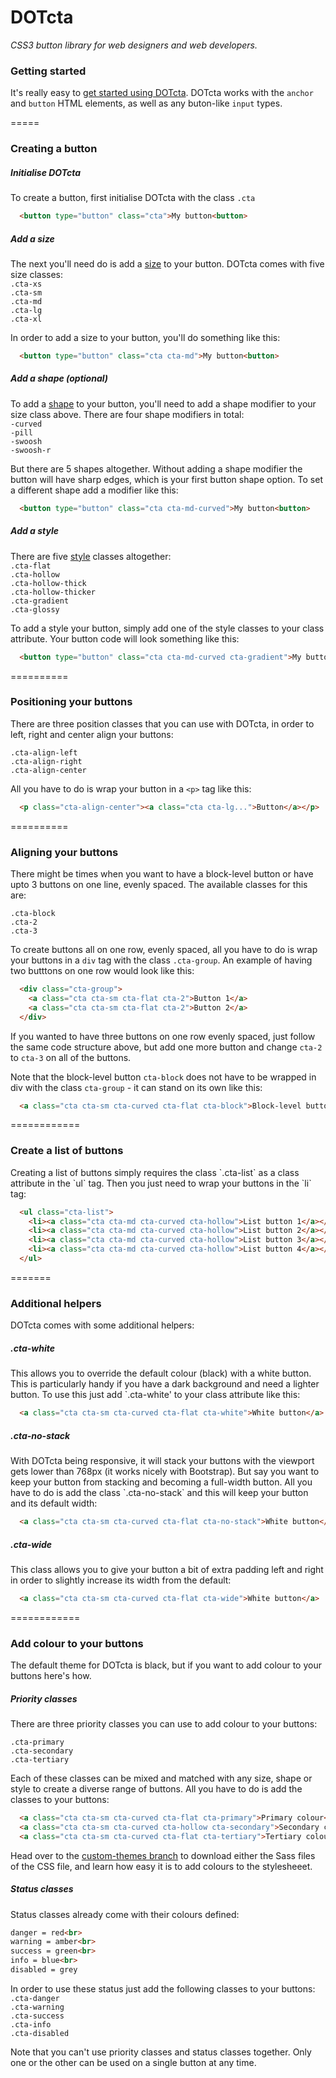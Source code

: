 DOTcta
======
<em>CSS3 button library for web designers and web developers.</em>

<h3>Getting started</h3>

It's really easy to <a href="http://youtu.be/Whf2oLg5h3E" target="_blank">get started using DOTcta</a>. DOTcta works with the <code>anchor</code> and <code>button</code> HTML elements, as well as any buton-like <code>input</code> types.

=====

<h3>Creating a button</h3>

<h5>Initialise DOTcta</h5>
To create a button, first initialise DOTcta with the class <code>.cta</code>

```html
  <button type="button" class="cta">My button<button>
```

<h5>Add a size</h5>
The next you'll need do is add a <a href="http://libs.doodleboxmedia.co.uk/dot/cta/cta-sizes/" target="_blank">size</a> to your button. DOTcta comes with five size classes:<br>
<code>.cta-xs</code><br>
<code>.cta-sm</code><br>
<code>.cta-md</code><br>
<code>.cta-lg</code><br>
<code>.cta-xl</code><br>

In order to add a size to your button, you'll do something like this:

```html
  <button type="button" class="cta cta-md">My button<button>
```

<h5>Add a shape <em>(optional)</em></h5>
To add a <a href="http://libs.doodleboxmedia.co.uk/dot/cta/cta-shapes/" target="_blank">shape</a> to your button, you'll need to add a shape modifier to your size class above. There are four shape modifiers in total:<br>
<code>-curved</code><br>
<code>-pill</code><br>
<code>-swoosh</code><br>
<code>-swoosh-r</code><br>

But there are 5 shapes altogether. Without adding a shape modifier the button will have sharp edges, which is your first button shape option. To set a different shape add a modifier like this:

```html
  <button type="button" class="cta cta-md-curved">My button<button>
```

<h5>Add a style</h5>
There are five <a href="http://libs.doodleboxmedia.co.uk/dot/cta/cta-styles/" target="_blank">style</a> classes altogether:<br>
<code>.cta-flat</code><br>
<code>.cta-hollow</code><br>
<code>.cta-hollow-thick</code><br>
<code>.cta-hollow-thicker</code><br>
<code>.cta-gradient</code><br>
<code>.cta-glossy</code><br>

To add a style your button, simply add one of the style classes to your class attribute. Your button code will look something like this:

```html
  <button type="button" class="cta cta-md-curved cta-gradient">My button<button>
```

==========

<h3>Positioning your buttons</h3>
There are three position classes that you can use with DOTcta, in order to left, right and center align your buttons:<br>

<code>.cta-align-left</code><br>
<code>.cta-align-right</code><br>
<code>.cta-align-center</code>

All you have to do is wrap your button in a `<p>` tag like this:

```html
  <p class="cta-align-center"><a class="cta cta-lg...">Button</a></p>
```

==========

<h3>Aligning your buttons</h3>
There might be times when you want to have a block-level button or have upto 3 buttons on one line, evenly spaced. The available classes for this are:<br>

<code>.cta-block</code><br>
<code>.cta-2</code><br>
<code>.cta-3</code>

To create buttons all on one row, evenly spaced, all you have to do is wrap your buttons in a `div` tag with the class `.cta-group`. An example of having two butttons on one row would look like this:<br>

```html
  <div class="cta-group">
    <a class="cta cta-sm cta-flat cta-2">Button 1</a>
    <a class="cta cta-sm cta-flat cta-2">Button 2</a>
  </div>
```

If you wanted to have three buttons on one row evenly spaced, just follow the same code structure above, but add one more button and change `cta-2` to `cta-3` on all of the buttons.

Note that the block-level button `cta-block` does not have to be wrapped in div with the class `cta-group` - it can stand on its own like this:<br>

```html
  <a class="cta cta-sm cta-curved cta-flat cta-block">Block-level button</a>
```

============

<h3>Create a list of buttons</h3>
Creating a list of buttons simply requires the class `.cta-list` as a class attribute in the `ul` tag. Then you just need to wrap your buttons in the `li` tag:<br>

```html
  <ul class="cta-list">
    <li><a class="cta cta-md cta-curved cta-hollow">List button 1</a></li>
    <li><a class="cta cta-md cta-curved cta-hollow">List button 2</a></li>
    <li><a class="cta cta-md cta-curved cta-hollow">List button 3</a></li>
    <li><a class="cta cta-md cta-curved cta-hollow">List button 4</a></li>
  </ul>
```

=======

<h3>Additional helpers</h3>

DOTcta comes with some additional helpers:<br>

<h5>.cta-white</h5>
This allows you to override the default colour (black) with a white button. This is particularly handy if you have a dark background and need a lighter button. To use this just add `.cta-white' to your class attribute like this:<br>

```html
  <a class="cta cta-sm cta-curved cta-flat cta-white">White button</a>
```

<h5>.cta-no-stack</h5>
With DOTcta being responsive, it will stack your buttons with the viewport gets lower than 768px (it works nicely with Bootstrap). But say you want to keep your button from stacking and becoming a full-width button. All you have to do is add the class `.cta-no-stack` and this will keep your button and its default width:

```html
  <a class="cta cta-sm cta-curved cta-flat cta-no-stack">White button</a>
```

<h5>.cta-wide</h5>
This class allows you to give your button a bit of extra padding left and right in order to slightly increase its width from the default:

```html
  <a class="cta cta-sm cta-curved cta-flat cta-wide">White button</a>
```

============

<h3>Add colour to your buttons</h3>
The default theme for DOTcta is black, but if you want to add colour to your buttons here's how.

<h5>Priority classes</h5>
There are three priority classes you can use to add colour to your buttons:

<code>.cta-primary</code><br>
<code>.cta-secondary</code><br>
<code>.cta-tertiary</code>

Each of these classes can be mixed and matched with any size, shape or style to create a diverse range of buttons. All you have to do is add the classes to your buttons:

```html
  <a class="cta cta-sm cta-curved cta-flat cta-primary">Primary colour</a>
  <a class="cta cta-sm cta-curved cta-hollow cta-secondary">Secondary colour</a>
  <a class="cta cta-sm cta-curved cta-flat cta-tertiary">Tertiary colour</a>
```

Head over to the <a href="https://github.com/doodleboxmedia/DOTcta/tree/custom-themes">custom-themes branch</a> to download either the Sass files of the CSS file, and learn how easy it is to add colours to the stylesheeet.

<h5>Status classes</h5>

Status classes already come with their colours defined:<br>
```html
danger = red<br>
warning = amber<br>
success = green<br>
info = blue<br>
disabled = grey
```

In order to use these status just add the following classes to your buttons:<br>
<code>.cta-danger</code><br>
<code>.cta-warning</code><br>
<code>.cta-success</code><br>
<code>.cta-info</code><br>
<code>.cta-disabled</code>

Note that you can't use priority classes and status classes together. Only one or the other can be used on a single button at any time.
